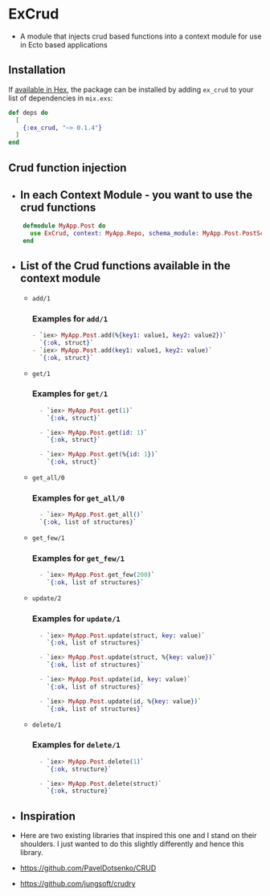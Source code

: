 # ExCrud

- A module that injects crud based functions into a context module for use in Ecto based applications

## Installation

If [available in Hex](https://hex.pm/docs/publish), the package can be installed
by adding `ex_crud` to your list of dependencies in `mix.exs`:

```elixir
def deps do
  [
    {:ex_crud, "~> 0.1.4"}
  ]
end
```


## Crud function injection

- In each Context Module - you want to use the crud functions
  -----------------------------------------------------------

```elixir
    defmodule MyApp.Post do
      use ExCrud, context: MyApp.Repo, schema_module: MyApp.Post.PostSchema
    end
```


- List of the Crud functions available in the context module
  ----------------------------------------------------------

    - `add/1`

      ### Examples for `add/1`
      ```elixir
      - `iex> MyApp.Post.add(%{key1: value1, key2: value2})`
        `{:ok, struct}`
      - `iex> MyApp.Post.add(key1: value1, key2: value)`
        `{:ok, struct}`
      ```

    - `get/1`

      ### Examples for `get/1`
      ```elixir  
        - `iex> MyApp.Post.get(1)`
          `{:ok, struct}`

        - `iex> MyApp.Post.get(id: 1)`
          `{:ok, struct}`

        - `iex> MyApp.Post.get(%{id: 1})`
          `{:ok, struct}`
      ```

    - `get_all/0`

      ### Examples for `get_all/0`
      ```elixir
        - `iex> MyApp.Post.get_all()`
        `{:ok, list of structures}`
      ```

    - `get_few/1`

      ### Examples for `get_few/1`
      ```elixir
        - `iex> MyApp.Post.get_few(200)`
          `{:ok, list of structures}`
      ```

    - `update/2`

      ### Examples for `update/1`
      ```elixir
        - `iex> MyApp.Post.update(struct, key: value)`
          `{:ok, list of structures}`

        - `iex> MyApp.Post.update(struct, %{key: value})`
          `{:ok, list of structures}`

        - `iex> MyApp.Post.update(id, key: value)`
          `{:ok, list of structures}`

        - `iex> MyApp.Post.update(id, %{key: value})`
          `{:ok, list of structures}`
      ```

    - `delete/1`

      ### Examples for `delete/1`
      ```elixir
        - `iex> MyApp.Post.delete(1)`
          `{:ok, structure}`

        - `iex> MyApp.Post.delete(struct)`
          `{:ok, structure}`
      ```

- Inspiration
  -----------

- Here are two existing libraries that inspired this one and I stand on their shoulders. I just wanted to
do this slightly differently and hence this library.

- https://github.com/PavelDotsenko/CRUD
- https://github.com/jungsoft/crudry

